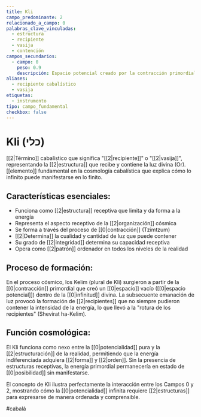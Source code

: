 ```yaml
---
title: Kli
campo_predominante: 2
relacionado_a_campo: 0
palabras_clave_vinculadas:
  - estructura
  - recipiente
  - vasija
  - contención
campos_secundarios:
  - campo: 0
    peso: 0.9
    descripción: Espacio potencial creado por la contracción primordial
aliases:
  - recipiente cabalístico
  - vasija
etiquetas:
  - instrumento
tipo: campo_fundamental
checkbox: false
---
```

# Kli (כלי)

[[2|Término]] cabalístico que significa "[[2|recipiente]]" o "[[2|vasija]]", representando la [[2|estructura]] que recibe y contiene la luz divina (Or). [[elemento]] fundamental en la cosmología cabalística que explica cómo lo infinito puede manifestarse en lo finito.

## Características esenciales:

- Funciona como [[2|estructura]] receptiva que limita y da forma a la energía
- Representa el aspecto receptivo de la [[2|organización]] cósmica
- Se forma a través del proceso de [[0|contracción]] (Tzimtzum)
- [[2|Determina]] la cualidad y cantidad de luz que puede contener 
- Su grado de [[2|integridad]] determina su capacidad receptiva
- Opera como [[2|patrón]] ordenador en todos los niveles de la realidad

## Proceso de formación:

En el proceso cósmico, los Kelim (plural de Kli) surgieron a partir de la [[0|contracción]] primordial que creó un [[0|espacio]] vacío ([[0|espacio potencial]]) dentro de la [[0|infinitud]] divina. La subsecuente emanación de luz provocó la formación de [[2|recipientes]] que no siempre pudieron contener la intensidad de la energía, lo que llevó a la "rotura de los recipientes" (Shevirat ha-Kelim).

## Función cosmológica:

El Kli funciona como nexo entre la [[0|potencialidad]] pura y la [[2|estructuración]] de la realidad, permitiendo que la energía indiferenciada adquiera [[2|forma]] y [[2|orden]]. Sin la presencia de estructuras receptivas, la energía primordial permanecería en estado de [[0|posibilidad]] sin manifestarse.

El concepto de Kli ilustra perfectamente la interacción entre los Campos 0 y 2, mostrando cómo la [[0|potencialidad]] infinita requiere [[2|estructuras]] para expresarse de manera ordenada y comprensible.

#cabalá
